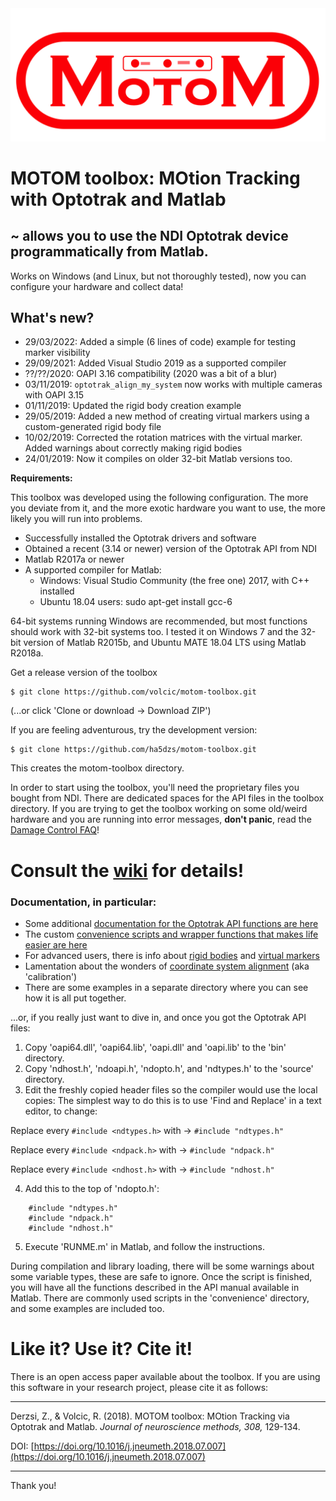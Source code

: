 <img src="motom_logo.png">


# MOTOM toolbox: MOtion Tracking with Optotrak and Matlab

## ~ allows you to use the NDI Optotrak device programmatically from Matlab.
Works on Windows (and Linux, but not thoroughly tested), now you can configure your hardware and collect data!

## What's new?
- 29/03/2022: Added a simple (6 lines of code) example for testing marker visibility
- 29/09/2021: Added Visual Studio 2019 as a supported compiler
- ??/??/2020: OAPI 3.16 compatibility (2020 was a bit of a blur)
- 03/11/2019: `optotrak_align_my_system` now works with multiple cameras with OAPI 3.15
- 01/11/2019: Updated the rigid body creation example
- 29/05/2019: Added a new method of creating virtual markers using a custom-generated rigid body file
- 10/02/2019: Corrected the rotation matrices with the virtual marker. Added warnings about correctly making rigid bodies
- 24/01/2019: Now it compiles on older 32-bit Matlab versions too.


**Requirements:**

This toolbox was developed using the following configuration. The more you deviate from it, and the more exotic hardware you want to use, the more likely you will run into problems.
* Successfully installed the Optotrak drivers and software
* Obtained a recent (3.14 or newer) version of the Optotrak API from NDI
* Matlab R2017a or newer
* A supported compiler for Matlab:
    * Windows: Visual Studio Community (the free one) 2017, with C++ installed
    * Ubuntu 18.04 users: sudo apt-get install gcc-6

64-bit systems running Windows are recommended, but most functions should work with 32-bit systems too. I tested it on Windows 7 and the 32-bit version of Matlab R2015b, and Ubuntu MATE 18.04 LTS using Matlab R2018a.

Get a release version of the toolbox
```
$ git clone https://github.com/volcic/motom-toolbox.git
```
(...or click 'Clone or download -> Download ZIP')

If you are feeling adventurous, try the development version:
```
$ git clone https://github.com/ha5dzs/motom-toolbox.git
```

This creates the motom-toolbox directory.

In order to start using the toolbox, you'll need the proprietary files you bought from NDI. There are dedicated spaces for the API files in the toolbox directory.
If you are trying to get the toolbox working on some old/weird hardware and you are running into error messages, **don't panic**, read the [Damage Control FAQ](../../wiki/Damage-Control-FAQ)!

# Consult the [wiki](../../wiki) for details!
### Documentation, in particular:

- Some additional [documentation for the Optotrak API functions are here](../../wiki/API-functions-in-Matlab)
- The custom [convenience scripts and wrapper functions that makes life easier are here](../../wiki/Convenience-scripts-and-wrapper-functions)
- For advanced users, there is info about [rigid bodies](../../wiki/Rigid-bodies) and [virtual markers](../../wiki/Virtual-markers)
- Lamentation about the wonders of [coordinate system alignment](../../wiki/https://github.com/ha5dzs/motom-toolbox/wiki/Calibration) (aka 'calibration')
- There are some examples in a separate directory where you can see how it is all put together.


...or, if you really just want to dive in, and once you got the Optotrak API files:
1. Copy 'oapi64.dll', 'oapi64.lib', 'oapi.dll' and 'oapi.lib' to the 'bin' directory.
2. Copy 'ndhost.h', 'ndoapi.h', 'ndopto.h', and 'ndtypes.h' to the 'source' directory.
3. Edit the freshly copied header files so the compiler would use the local copies:
The simplest way to do this is to use 'Find and Replace' in a text editor, to change:

Replace every `#include <ndtypes.h>` with -> `#include "ndtypes.h"`

Replace every `#include <ndpack.h>` with -> `#include "ndpack.h"`

Replace every `#include <ndhost.h>` with -> `#include "ndhost.h"`

4. Add this to the top of 'ndopto.h':

```
    #include "ndtypes.h"
    #include "ndpack.h"
    #include "ndhost.h"
```


5. Execute 'RUNME.m' in Matlab, and follow the instructions.

During compilation and library loading, there will be some warnings about some variable types, these are safe to ignore.
Once the script is finished, you will have all the functions described in the API manual available in Matlab.
There are commonly used scripts in the 'convenience' directory, and some examples are included too.

# Like it? Use it? Cite it!
There is an open access paper available about the toolbox. If you are using this software in your research project, please cite it as follows:
***

Derzsi, Z., & Volcic, R. (2018). MOTOM toolbox: MOtion Tracking via Optotrak and Matlab. _Journal of neuroscience methods, 308,_ 129-134.

DOI: [https://doi.org/10.1016/j.jneumeth.2018.07.007](https://doi.org/10.1016/j.jneumeth.2018.07.007)

***
Thank you!